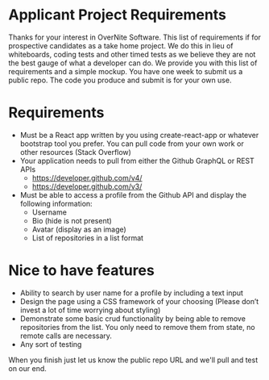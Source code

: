 # Applicant Project Requirements

Thanks for your interest in OverNite Software. This list of requirements if for prospective candidates as a take home project. We do this in lieu of whiteboards, coding tests and other timed tests as we believe they are not the best gauge of what a developer can do. We provide you with this list of requirements and a simple mockup. You have one week to submit us a public repo. The code you produce and submit is for your own use.

# Requirements

- Must be a React app written by you using create-react-app or whatever bootstrap tool you prefer. You can pull code from your own work or other resources (Stack Overflow)
- Your application needs to pull from either the Github GraphQL or REST APIs
  - https://developer.github.com/v4/
  - https://developer.github.com/v3/
- Must be able to access a profile from the Github API and display the following information:
  - Username
  - Bio (hide is not present)
  - Avatar (display as an image)
  - List of repositories in a list format

# Nice to have features

- Ability to search by user name for a profile by including a text input
- Design the page using a CSS framework of your choosing (Please don’t invest a lot of time worrying about styling)
- Demonstrate some basic crud functionality by being able to remove repositories from the list. You only need to remove them from state, no remote calls are necessary.
- Any sort of testing

When you finish just let us know the public repo URL and we'll pull and test on our end.
